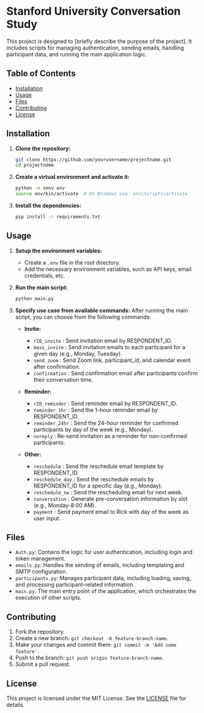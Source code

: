 
# Stanford University Conversation Study

This project is designed to [briefly describe the purpose of the project]. It includes scripts for managing authentication, sending emails, handling participant data, and running the main application logic.

## Table of Contents

- [Installation](#installation)
- [Usage](#usage)
- [Files](#files)
- [Contributing](#contributing)
- [License](#license)

## Installation

1. **Clone the repository:**
   ```bash
   git clone https://github.com/yourusername/projectname.git
   cd projectname
   ```

2. **Create a virtual environment and activate it:**
   ```bash
   python -m venv env
   source env/bin/activate  # On Windows use `env\Scripts\activate`
   ```

3. **Install the dependencies:**
   ```bash
   pip install -r requirements.txt
   ```

## Usage

1. **Setup the environment variables:**
   - Create a `.env` file in the root directory.
   - Add the necessary environment variables, such as API keys, email credentials, etc.

2. **Run the main script:**
   ```bash
   python main.py
   ```
3. **Specify use case from available commands:**
   After running the main script, you can choose from the following commands:

   - **Invite:**
      - `rID_invite` : Send invitation email by RESPONDENT_ID.
      - `mass_invite` : Send invitation emails to each participant for a given day (e.g., Monday, Tuesday).
      - `send_zoom` : Send Zoom link, participant_id, and calendar event after confirmation.
      - `confirmation` : Send confirmation email after participants confirm their conversation time.

   - **Reminder:**
      - `rID_reminder` : Send reminder email by RESPONDENT_ID.
      - `reminder_1hr` : Send the 1-hour reminder email by RESPONDENT_ID.
      - `reminder_24hr` : Send the 24-hour reminder for confirmed participants by day of the week (e.g., Monday).
      - `noreply` : Re-send invitation as a reminder for non-confirmed participants.

   - **Other:**
      - `reschedule` : Send the reschedule email template by RESPONDENT_ID.
      - `reschedule_day` : Send the reschedule emails by RESPONDENT_ID for a specific day (e.g., Monday).
      - `reschedule_nw` : Send the rescheduling email for next week.
      - `conversation` : Generate pre-conversation information by slot (e.g., Monday-8:00 AM).
      - `payment` : Send payment email to Rick with day of the week as user input.
        
## Files

- `Auth.py`: Contains the logic for user authentication, including login and token management.
- `emails.py`: Handles the sending of emails, including templating and SMTP configuration.
- `participants.py`: Manages participant data, including loading, saving, and processing participant-related information.
- `main.py`: The main entry point of the application, which orchestrates the execution of other scripts.

## Contributing

1. Fork the repository.
2. Create a new branch: `git checkout -b feature-branch-name`.
3. Make your changes and commit them: `git commit -m 'Add some feature'`.
4. Push to the branch: `git push origin feature-branch-name`.
5. Submit a pull request.

## License

This project is licensed under the MIT License. See the [LICENSE](LICENSE) file for details.
